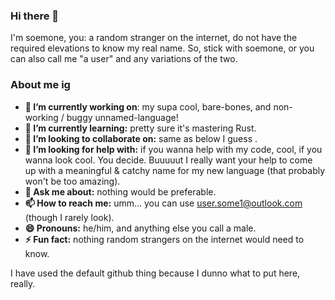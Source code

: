 ### Hi there 👋

I'm soemone, you: a random stranger on the internet, do not have the required elevations to know my real name. So, stick with soemone, or you can also call me "a user" and any variations of the two.

### About me ig
- **🔭 I’m currently working on**: my supa cool, bare-bones, and non-working / buggy unnamed-language!
- **🌱 I’m currently learning:** pretty sure it's mastering Rust.
- **👯 I’m looking to collaborate on:** same as below I guess .
- **🤔 I’m looking for help with:** if you wanna help with my code, cool, if you wanna look cool. You decide. Buuuuut I really want your help to come up with a meaningful & catchy name for my new language (that probably won't be too amazing).
- **💬 Ask me about:** nothing would be preferable.
- **📫 How to reach me:** umm... you can use user.some1@outlook.com (though I rarely look).
- **😄 Pronouns:** he/him, and anything else you call a male.
- **⚡ Fun fact:** nothing random strangers on the internet would need to know.

I have used the default github thing because I dunno what to put here, really.
